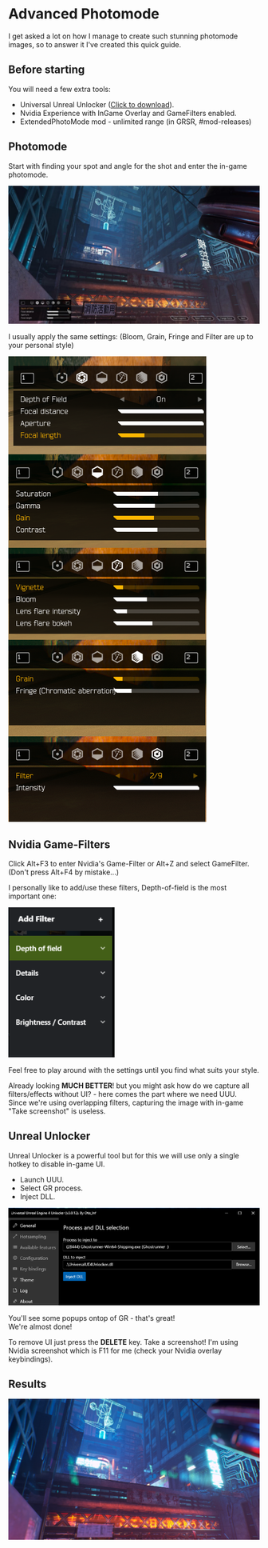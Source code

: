 # Advanced Photomode
I get asked a lot on how I manage to create such stunning photomode images, so to answer it I've created this quick guide.

## Before starting
You will need a few extra tools:
- Universal Unreal Unlocker ([Click to download](https://framedsc.github.io/GeneralGuides/universal_ue4_consoleunlocker.htm)).
- Nvidia Experience with InGame Overlay and GameFilters enabled.
- ExtendedPhotoMode mod - unlimited range (in GRSR, #mod-releases)


## Photomode
Start with finding your spot and angle for the shot and enter the in-game photomode.

![](Images/pm3.png)

I usually apply the same settings:
(Bloom, Grain, Fringe and Filter are up to your personal style)

![](Images/pm1.png)


## Nvidia Game-Filters
Click Alt+F3 to enter Nvidia's Game-Filter or Alt+Z and select GameFilter. (Don't press Alt+F4 by mistake...)

I personally like to add/use these filters, Depth-of-field is the most important one: 

![](Images/pm2.png)

Feel free to play around with the settings until you find what suits your style.


Already looking **MUCH BETTER**! but you might ask how do we capture all filters/effects without UI? - here comes the part where we need UUU.</br>
Since we're using overlapping filters, capturing the image with in-game "Take screenshot" is useless.

## Unreal Unlocker
Unreal Unlocker is a powerful tool but for this we will use only a single hotkey to disable in-game UI.

- Launch UUU.
- Select GR process.
- Inject DLL.

![](Images/pm4.png)

You'll see some popups ontop of GR - that's great!</br>
We're almost done!

To remove UI just press the **DELETE** key.
Take a screenshot! I'm using Nvidia screenshot which is F11 for me (check your Nvidia overlay keybindings).

## Results
![](Images/pm5.png)

